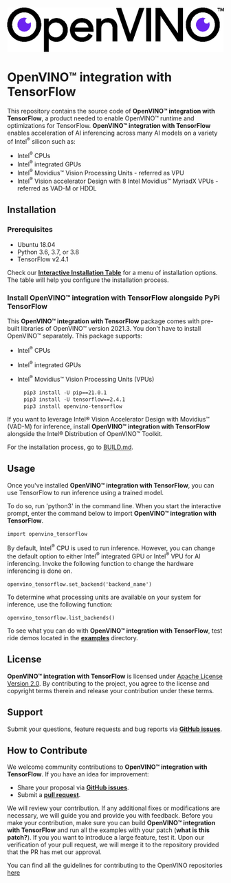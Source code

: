 <p align="center">
  <img src="images/openvino.png">
</p>

# **OpenVINO™ integration with TensorFlow**

This repository contains the source code of **OpenVINO™ integration with TensorFlow**, a product needed to enable OpenVINO™ runtime and optimizations for TensorFlow. **OpenVINO™ integration with TensorFlow** enables acceleration of AI inferencing across many AI models on a variety of Intel<sup>®</sup> silicon such as:
- Intel<sup>®</sup> CPUs 
- Intel<sup>®</sup> integrated GPUs
- Intel<sup>®</sup> Movidius™ Vision Processing Units - referred as VPU 
- Intel<sup>®</sup> Vision accelerator Design with 8 Intel Movidius™ MyriadX VPUs - referred as VAD-M or HDDL
  
## Installation
### Prerequisites

- Ubuntu 18.04
- Python 3.6, 3.7, or 3.8
- TensorFlow v2.4.1

Check our [__Interactive Installation Table__](https://openvinotoolkit.github.io/openvino_tensorflow/) for a menu of installation options. The table will help you configure the installation process.

### Install **OpenVINO™ integration with TensorFlow** alongside PyPi TensorFlow

This **OpenVINO™ integration with TensorFlow** package comes with pre-built libraries of OpenVINO™ version 2021.3. You don't have to install OpenVINO™ separately. This package supports: 
- Intel<sup>®</sup> CPUs
- Intel<sup>®</sup> integrated GPUs
- Intel<sup>®</sup> Movidius™ Vision Processing Units (VPUs)


        pip3 install -U pip==21.0.1
        pip3 install -U tensorflow==2.4.1
        pip3 install openvino-tensorflow


If you want to leverage Intel® Vision Accelerator Design with Movidius™ (VAD-M) for inference, install **OpenVINO™ integration with TensorFlow** alongside the Intel® Distribution of OpenVINO™ Toolkit. 

For the installation process, go to [BUILD.md](docs/BUILD.md). 


## Usage

Once you've installed **OpenVINO™ integration with TensorFlow**, you can use TensorFlow to run inference using a trained model.

To do so, run 'python3' in the command line. When you start the interactive prompt, enter the command below to import **OpenVINO™ integration with TensorFlow**.

    import openvino_tensorflow

By default, Intel<sup>®</sup> CPU is used to run inference. However, you can change the default option to either Intel<sup>®</sup> integrated GPU or Intel<sup>®</sup> VPU for AI inferencing. Invoke the following function to change the hardware inferencing is done on.  

    openvino_tensorflow.set_backend('backend_name')

To determine what processing units are available on your system for inference, use the following function:

    openvino_tensorflow.list_backends()

To see what you can do with **OpenVINO™ integration with TensorFlow**, test ride demos located in the [**examples**](https://github.com/openvinotoolkit/openvino_tensorflow/tree/master/examples) directory.

## License
**OpenVINO™ integration with TensorFlow** is licensed under [Apache License Version 2.0](LICENSE).
By contributing to the project, you agree to the license and copyright terms therein
and release your contribution under these terms.  

## Support

Submit your questions, feature requests and bug reports via [**GitHub issues**](https://github.com/openvinotoolkit/openvino_tensorflow/issues).

## How to Contribute

We welcome community contributions to **OpenVINO™ integration with TensorFlow**. If you have an idea for improvement:

* Share your proposal via [**GitHub issues**](https://github.com/openvinotoolkit/openvino_tensorflow/issues).
* Submit a [**pull request**](https://github.com/openvinotoolkit/openvino_tensorflow/pulls).

We will review your contribution. If any additional fixes or modifications are necessary, we will guide you and provide you with feedback. Before you make your contribution, make sure you can build **OpenVINO™ integration with TensorFlow** and run all the examples with your patch (**what is this patch?**). If you you want to introduce a large feature, test it. Upon our verification of your pull request, we will merge it to the repository provided that the PR has met our approval.  

You can find all the guidelines for contributing to the OpenVINO repositories [here](https://github.com/openvinotoolkit/openvino/wiki/Contribute)
